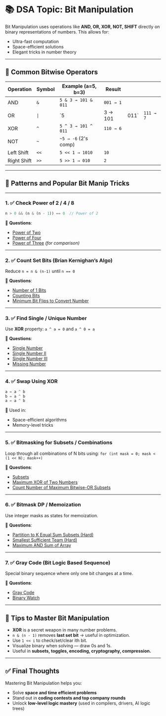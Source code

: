 
# 📚 DSA Topic: **Bit Manipulation**

Bit Manipulation uses operations like **AND, OR, XOR, NOT, SHIFT** directly on binary representations of numbers.
This allows for:

* Ultra-fast computation
* Space-efficient solutions
* Elegant tricks in number theory

---

## 🧩 Common Bitwise Operators

| Operation   | Symbol | Example (a=5, b=3)   | Result    |       |           |
| ----------- | ------ | -------------------- | --------- | ----- | --------- |
| AND         | `&`    | `5 & 3 → 101 & 011`  | `001 → 1` |       |           |
| OR          | `\|`   | \`5                  | 3 → 101   | 011\` | `111 → 7` |
| XOR         | `^`    | `5 ^ 3 → 101 ^ 011`  | `110 → 6` |       |           |
| NOT         | `~`    | `~5 → -6` (2's comp) |           |       |           |
| Left Shift  | `<<`   | `5 << 1 → 1010`      | `10`      |       |           |
| Right Shift | `>>`   | `5 >> 1 → 010`       | `2`       |       |           |

---

## 🧠 Patterns and Popular Bit Manip Tricks

---

### 1. ✅ **Check Power of 2 / 4 / 8**

```js
n > 0 && (n & (n - 1)) == 0  // Power of 2
```

📌 **Questions**:

* [Power of Two](https://leetcode.com/problems/power-of-two/)
* [Power of Four](https://leetcode.com/problems/power-of-four/)
* [Power of Three](https://leetcode.com/problems/power-of-three/) *(for comparison)*

---

### 2. ✅ **Count Set Bits (Brian Kernighan’s Algo)**

Reduce `n = n & (n-1)` until `n == 0`

📌 **Questions**:

* [Number of 1 Bits](https://leetcode.com/problems/number-of-1-bits/)
* [Counting Bits](https://leetcode.com/problems/counting-bits/)
* [Minimum Bit Flips to Convert Number](https://leetcode.com/problems/minimum-bit-flips-to-convert-number/)

---

### 3. ✅ **Find Single / Unique Number**

Use **XOR** property: `a ^ a = 0` and `a ^ 0 = a`

📌 **Questions**:

* [Single Number](https://leetcode.com/problems/single-number/)
* [Single Number II](https://leetcode.com/problems/single-number-ii/)
* [Single Number III](https://leetcode.com/problems/single-number-iii/)
* [Missing Number](https://leetcode.com/problems/missing-number/)

---

### 4. ✅ **Swap Using XOR**

```js
a = a ^ b  
b = a ^ b  
a = a ^ b
```

🧠 Used in:

* Space-efficient algorithms
* Memory-level tricks

---

### 5. ✅ **Bitmasking for Subsets / Combinations**

Loop through all combinations of N bits using:
`for (int mask = 0; mask < (1 << N); mask++)`

📌 **Questions**:

* [Subsets](https://leetcode.com/problems/subsets/)
* [Maximum XOR of Two Numbers](https://leetcode.com/problems/maximum-xor-of-two-numbers-in-an-array/)
* [Count Number of Maximum Bitwise-OR Subsets](https://leetcode.com/problems/count-number-of-maximum-bitwise-or-subsets/)

---

### 6. ✅ **Bitmask DP / Memoization**

Use integer masks as states for memoization.

📌 **Questions**:

* [Partition to K Equal Sum Subsets (Hard)](https://leetcode.com/problems/partition-to-k-equal-sum-subsets/)
* [Smallest Sufficient Team (Hard)](https://leetcode.com/problems/smallest-sufficient-team/)
* [Maximum AND Sum of Array](https://leetcode.com/problems/maximum-and-sum-of-array/)

---

### 7. ✅ **Gray Code (Bit Logic Based Sequence)**

Special binary sequence where only one bit changes at a time.

📌 **Questions**:

* [Gray Code](https://leetcode.com/problems/gray-code/)
* [Binary Watch](https://leetcode.com/problems/binary-watch/)

---

## 🧠 Tips to Master Bit Manipulation

* **XOR** is a secret weapon in many number problems.
* `n & (n - 1)` removes **last set bit** → useful in optimization.
* Use `1 << i` to check/set/clear ith bit.
* Visualize binary when solving — draw 0s and 1s.
* Useful in **subsets, toggles, encoding, cryptography, compression.**

---

## ✅ Final Thoughts

Mastering Bit Manipulation helps you:

* Solve **space and time efficient problems**
* Stand out in **coding contests and top company rounds**
* Unlock **low-level logic mastery** (used in compilers, drivers, AI logic trees)
